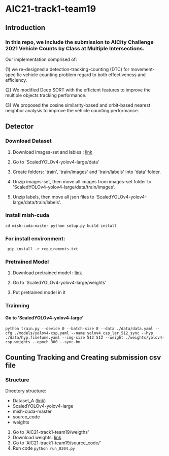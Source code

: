 # AIC21-track1-team19
## Introduction
### In this repo, we include the submission to AICity Challenge 2021 Vehicle Counts by Class at Multiple Intersections.

Our implementation comprised of:


(1) we re-designed a detection-tracking-counting (DTC) for movement-specific vehicle counting problem
regard to both effectiveness and efficiency.

(2) We modified Deep SORT with the efficient features to improve
the multiple objects tracking performance. 

(3) We proposed
the cosine similarity-based and orbit-based nearest
neighbor analysis to improve the vehicle counting
performance.
## Detector
### Download Dataset
1. Download images-set and lables : [link](https://drive.google.com/drive/folders/1x1bOvHdKnekuH2_-WPkXwaefIAbZFs6y?usp=sharing)

2. Go to 'ScaledYOLOv4-yolov4-large/data'

3. Create folders: 'train', 'train/images' and 'train/labels' into 'data' folder.

4. Unzip images-set, then move all images from images-set folder to 'ScaledYOLOv4-yolov4-large/data/train/images'.

5. Unzip labels, then move all json files to 'ScaledYOLOv4-yolov4-large/data/train/labels'.
### install mish-cuda
`
cd mish-cuda-master
python setup.py build install
`
### For install environment:
`
pip install -r requirements.txt`
### Pretrained Model
1. Download pretrained model : [link](https://drive.google.com/drive/folders/1FIIbxfv7gmS4bl33jlQiBOc8tC6LJBjM?usp=sharing)

2. Go to 'ScaledYOLOv4-yolov4-large/weights'

3. Put pretrained model in it

### Trainning
#### Go to 'ScaledYOLOv4-yolov4-large'
` python train.py --device 0 --batch-size 8 --data ./data/data.yaml --cfg ./models/yolov4-csp.yaml --name yolov4_csp_lar_512_sync --hyp ./data/hyp.finetune.yaml --img-size 512 512 --weight ./weights/yolov4-csp.weights --epoch 300 --sync-bn
`
## Counting Tracking and Creating submission csv file
### Structure
Directory structure:

* Dataset_A ([link](https://drive.google.com/drive/folders/1Q6s3YL0KQ2nnFM1Es8RvEAQcdfYEs_zf?usp=sharing))
* ScaledYOLOv4-yolov4-large
* mish-cuda-master
* source_code
* weights

1. Go to 'AIC21-track1-team19/weigths'
2. Download weights: [link](https://drive.google.com/file/d/15Z-ZC101rXjL1TymFk8s4bPx2c28GXGx/view?usp=sharing)
3. Go to 'AIC21-track1-team19/source_code/'
4. Run code
` python run_0304.py `

